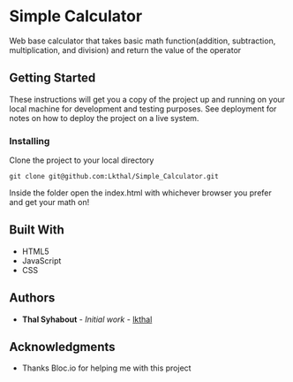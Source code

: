 # Simple Calculator

Web base calculator that takes basic math function(addition, subtraction, multiplication, and division) and return the value of the operator

## Getting Started

These instructions will get you a copy of the project up and running on your local machine for development and testing purposes. See deployment for notes on how to deploy the project on a live system.

### Installing

Clone the project to your local directory

```
git clone git@github.com:Lkthal/Simple_Calculator.git

```

Inside the folder open the index.html with whichever browser you prefer and get your math on!

## Built With

* HTML5
* JavaScript
* CSS


## Authors

* **Thal Syhabout** - *Initial work* - [lkthal](https://github.com/lkthal)


## Acknowledgments

* Thanks Bloc.io for helping me with this project

